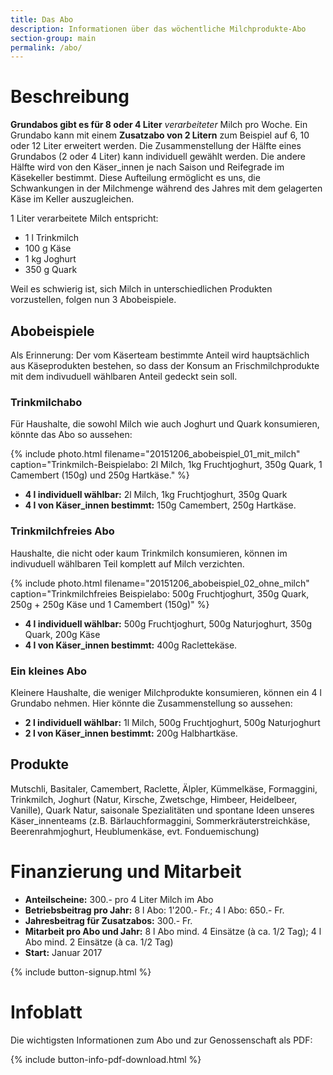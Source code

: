 ```yaml
---
title: Das Abo
description: Informationen über das wöchentliche Milchprodukte-Abo
section-group: main
permalink: /abo/
---
```


# Beschreibung

**Grundabos gibt es für 8 oder 4 Liter** _verarbeiteter_ Milch pro Woche.
Ein Grundabo kann mit einem **Zusatzabo von 2 Litern** zum Beispiel auf 6, 10
oder 12 Liter erweitert werden. Die Zusammenstellung der Hälfte eines Grundabos (2
oder 4 Liter) kann individuell gewählt werden. Die andere Hälfte wird von den
Käser_innen je nach Saison und Reifegrade im Käsekeller bestimmt. Diese Aufteilung 
ermöglicht es uns, die Schwankungen in der Milchmenge während des 
Jahres mit dem gelagerten Käse im Keller auszugleichen. 

1 Liter verarbeitete Milch entspricht:

- 1 l Trinkmilch
- 100 g Käse
- 1 kg Joghurt
- 350 g Quark

Weil es schwierig ist, sich Milch in unterschiedlichen Produkten
vorzustellen, folgen nun 3 Abobeispiele.

## Abobeispiele

Als Erinnerung: Der vom Käserteam bestimmte Anteil wird
hauptsächlich aus Käseprodukten bestehen, so dass der Konsum an
Frischmilchprodukte mit dem indivuduell wählbaren Anteil gedeckt sein soll.

### Trinkmilchabo

Für Haushalte, die sowohl Milch wie auch Joghurt und Quark konsumieren, könnte
das Abo so aussehen:

{% include photo.html filename="20151206_abobeispiel_01_mit_milch" caption="Trinkmilch-Beispielabo: 2l Milch, 1kg Fruchtjoghurt, 350g Quark, 1 Camembert (150g) und 250g Hartkäse." %}

- **4 l individuell wählbar:** 2l Milch, 1kg Fruchtjoghurt, 350g Quark
- **4 l von Käser_innen bestimmt:** 150g Camembert, 250g Hartkäse.

### Trinkmilchfreies Abo

Haushalte, die nicht oder kaum Trinkmilch konsumieren, können im indivuduell
wählbaren Teil komplett auf Milch verzichten.

{% include photo.html filename="20151206_abobeispiel_02_ohne_milch" caption="Trinkmilchfreies Beispielabo: 500g Fruchtjoghurt, 350g Quark, 250g + 250g Käse und 1 Camembert (150g)" %}

- **4 l individuell wählbar:** 500g Fruchtjoghurt, 500g Naturjoghurt, 350g Quark, 200g Käse
- **4 l von Käser_innen bestimmt:** 400g Raclettekäse.

### Ein kleines Abo

Kleinere Haushalte, die weniger Milchprodukte konsumieren, können ein 4 l
Grundabo nehmen. Hier könnte die Zusammenstellung so aussehen:

- **2 l individuell wählbar:** 1l Milch, 500g Fruchtjoghurt, 500g Naturjoghurt
- **2 l von Käser_innen bestimmt:** 200g Halbhartkäse.

## Produkte

Mutschli, Basitaler, Camembert, Raclette, Älpler,
Kümmelkäse, Formaggini, Trinkmilch, Joghurt (Natur, Kirsche,
Zwetschge, Himbeer, Heidelbeer, Vanille), Quark Natur, saisonale
Spezialitäten und spontane Ideen unseres Käser_innenteams (z.B.
Bärlauchformaggini, Sommerkräuterstreichkäse, Beerenrahmjoghurt,
Heublumenkäse, evt. Fonduemischung)


# Finanzierung und Mitarbeit

- **Anteilscheine:** 300.- pro 4 Liter Milch im Abo
- **Betriebsbeitrag pro Jahr:** 8 l Abo: 1'200.- Fr.; 4 l Abo: 650.- Fr.
- **Jahresbeitrag für Zusatzabos:** 300.- Fr.
- **Mitarbeit pro Abo und Jahr:** 8 l Abo mind. 4 Einsätze (à ca. 1/2 Tag); 4 l Abo mind. 2 Einsätze (à ca. 1/2 Tag)
- **Start:** Januar 2017

{% include button-signup.html %}

# Infoblatt

Die wichtigsten Informationen zum Abo und zur Genossenschaft als PDF:

{% include button-info-pdf-download.html %}
